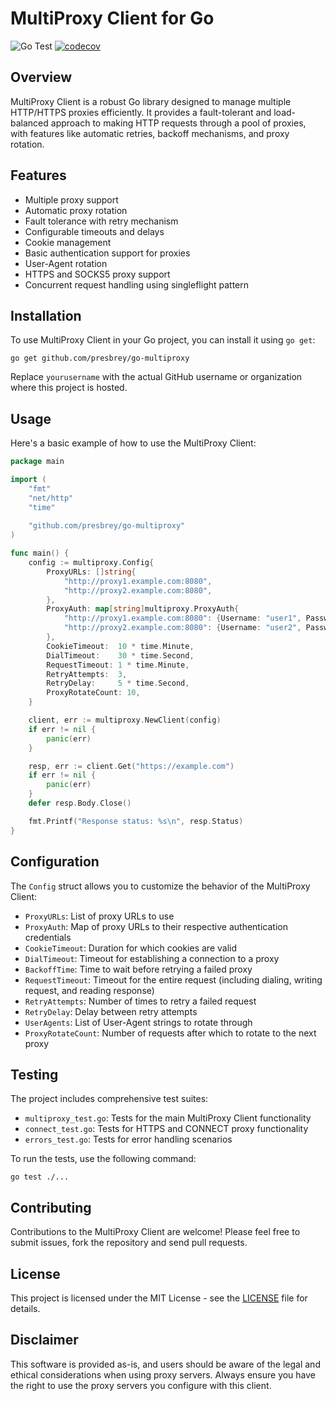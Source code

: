# MultiProxy Client for Go

![Go Test](https://github.com/presbrey/go-multiproxy/workflows/Go%20Test/badge.svg)
[![codecov](https://codecov.io/gh/presbrey/go-multiproxy/branch/main/graph/badge.svg)](https://codecov.io/gh/presbrey/go-multiproxy)

## Overview

MultiProxy Client is a robust Go library designed to manage multiple HTTP/HTTPS proxies efficiently. It provides a fault-tolerant and load-balanced approach to making HTTP requests through a pool of proxies, with features like automatic retries, backoff mechanisms, and proxy rotation.

## Features

- Multiple proxy support
- Automatic proxy rotation
- Fault tolerance with retry mechanism
- Configurable timeouts and delays
- Cookie management
- Basic authentication support for proxies
- User-Agent rotation
- HTTPS and SOCKS5 proxy support
- Concurrent request handling using singleflight pattern

## Installation

To use MultiProxy Client in your Go project, you can install it using `go get`:

```
go get github.com/presbrey/go-multiproxy
```

Replace `yourusername` with the actual GitHub username or organization where this project is hosted.

## Usage

Here's a basic example of how to use the MultiProxy Client:

```go
package main

import (
    "fmt"
    "net/http"
    "time"
    
    "github.com/presbrey/go-multiproxy"
)

func main() {
    config := multiproxy.Config{
        ProxyURLs: []string{
            "http://proxy1.example.com:8080",
            "http://proxy2.example.com:8080",
        },
        ProxyAuth: map[string]multiproxy.ProxyAuth{
            "http://proxy1.example.com:8080": {Username: "user1", Password: "pass1"},
            "http://proxy2.example.com:8080": {Username: "user2", Password: "pass2"},
        },
        CookieTimeout:  10 * time.Minute,
        DialTimeout:    30 * time.Second,
        RequestTimeout: 1 * time.Minute,
        RetryAttempts:  3,
        RetryDelay:     5 * time.Second,
        ProxyRotateCount: 10,
    }

    client, err := multiproxy.NewClient(config)
    if err != nil {
        panic(err)
    }

    resp, err := client.Get("https://example.com")
    if err != nil {
        panic(err)
    }
    defer resp.Body.Close()

    fmt.Printf("Response status: %s\n", resp.Status)
}
```

## Configuration

The `Config` struct allows you to customize the behavior of the MultiProxy Client:

- `ProxyURLs`: List of proxy URLs to use
- `ProxyAuth`: Map of proxy URLs to their respective authentication credentials
- `CookieTimeout`: Duration for which cookies are valid
- `DialTimeout`: Timeout for establishing a connection to a proxy
- `BackoffTime`: Time to wait before retrying a failed proxy
- `RequestTimeout`: Timeout for the entire request (including dialing, writing request, and reading response)
- `RetryAttempts`: Number of times to retry a failed request
- `RetryDelay`: Delay between retry attempts
- `UserAgents`: List of User-Agent strings to rotate through
- `ProxyRotateCount`: Number of requests after which to rotate to the next proxy

## Testing

The project includes comprehensive test suites:

- `multiproxy_test.go`: Tests for the main MultiProxy Client functionality
- `connect_test.go`: Tests for HTTPS and CONNECT proxy functionality
- `errors_test.go`: Tests for error handling scenarios

To run the tests, use the following command:

```
go test ./...
```

## Contributing

Contributions to the MultiProxy Client are welcome! Please feel free to submit issues, fork the repository and send pull requests.

## License

This project is licensed under the MIT License - see the [LICENSE](LICENSE) file for details.

## Disclaimer

This software is provided as-is, and users should be aware of the legal and ethical considerations when using proxy servers. Always ensure you have the right to use the proxy servers you configure with this client.
